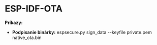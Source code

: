 # ESP-IDF-OTA
**Príkazy:**
* **Podpisanie binárky:** espsecure.py sign_data --keyfile private.pem native_ota.bin

